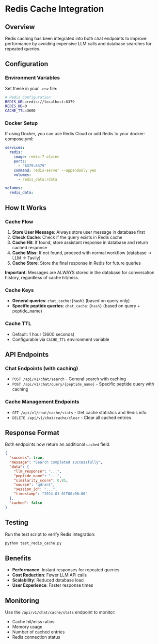 # Redis Cache Integration

## Overview
Redis caching has been integrated into both chat endpoints to improve performance by avoiding expensive LLM calls and database searches for repeated queries.

## Configuration

### Environment Variables
Set these in your `.env` file:

```bash
# Redis Configuration
REDIS_URL=redis://localhost:6379
REDIS_DB=0
CACHE_TTL=3600
```

### Docker Setup
If using Docker, you can use Redis Cloud or add Redis to your docker-compose.yml:

```yaml
services:
  redis:
    image: redis:7-alpine
    ports:
      - "6379:6379"
    command: redis-server --appendonly yes
    volumes:
      - redis_data:/data

volumes:
  redis_data:
```

## How It Works

### Cache Flow
1. **Store User Message**: Always store user message in database first
2. **Check Cache**: Check if the query exists in Redis cache
3. **Cache Hit**: If found, store assistant response in database and return cached response
4. **Cache Miss**: If not found, proceed with normal workflow (database → LLM → Tavily)
5. **Cache Store**: Store the final response in Redis for future queries

**Important**: Messages are ALWAYS stored in the database for conversation history, regardless of cache hit/miss.

### Cache Keys
- **General queries**: `chat_cache:{hash}` (based on query only)
- **Specific peptide queries**: `chat_cache:{hash}` (based on query + peptide_name)

### Cache TTL
- Default: 1 hour (3600 seconds)
- Configurable via `CACHE_TTL` environment variable

## API Endpoints

### Chat Endpoints (with caching)
- `POST /api/v1/chat/search` - General search with caching
- `POST /api/v1/chat/query/{peptide_name}` - Specific peptide query with caching

### Cache Management Endpoints
- `GET /api/v1/chat/cache/stats` - Get cache statistics and Redis info
- `DELETE /api/v1/chat/cache/clear` - Clear all cached entries

## Response Format
Both endpoints now return an additional `cached` field:

```json
{
  "success": true,
  "message": "Search completed successfully",
  "data": {
    "llm_response": "...",
    "peptide_name": "...",
    "similarity_score": 0.85,
    "source": "qdrant",
    "session_id": "...",
    "timestamp": "2024-01-01T00:00:00"
  },
  "cached": false
}
```

## Testing
Run the test script to verify Redis integration:

```bash
python test_redis_cache.py
```

## Benefits
- **Performance**: Instant responses for repeated queries
- **Cost Reduction**: Fewer LLM API calls
- **Scalability**: Reduced database load
- **User Experience**: Faster response times

## Monitoring
Use the `/api/v1/chat/cache/stats` endpoint to monitor:
- Cache hit/miss ratios
- Memory usage
- Number of cached entries
- Redis connection status
